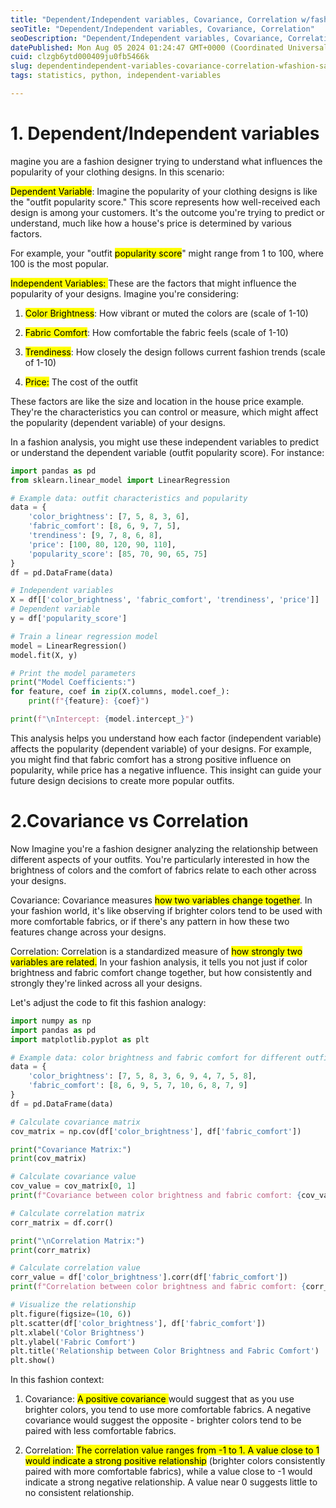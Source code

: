 ```yaml
---
title: "Dependent/Independent variables, Covariance, Correlation w/fashion sample👙"
seoTitle: "Dependent/Independent variables, Covariance, Correlation"
seoDescription: "Dependent/Independent variables, Covariance, Correlation"
datePublished: Mon Aug 05 2024 01:24:47 GMT+0000 (Coordinated Universal Time)
cuid: clzgb6ytd000409ju0fb5466k
slug: dependentindependent-variables-covariance-correlation-wfashion-sample
tags: statistics, python, independent-variables

---
```


# 1\. Dependent/Independent variables

magine you are a fashion designer trying to understand what influences the popularity of your clothing designs. In this scenario:

<mark>Dependent Variable</mark>: Imagine the popularity of your clothing designs is like the "outfit popularity score." This score represents how well-received each design is among your customers. It's the outcome you're trying to predict or understand, much like how a house's price is determined by various factors.

For example, your "outfit <mark>popularity score</mark>" might range from 1 to 100, where 100 is the most popular.

<mark>Independent Variables: </mark> These are the factors that might influence the popularity of your designs. Imagine you're considering:

1. <mark>Color Brightness</mark>: How vibrant or muted the colors are (scale of 1-10)
    
2. <mark>Fabric Comfort</mark>: How comfortable the fabric feels (scale of 1-10)
    
3. <mark>Trendiness</mark>: How closely the design follows current fashion trends (scale of 1-10)
    
4. <mark>Price:</mark> The cost of the outfit
    

These factors are like the size and location in the house price example. They're the characteristics you can control or measure, which might affect the popularity (dependent variable) of your designs.

In a fashion analysis, you might use these independent variables to predict or understand the dependent variable (outfit popularity score). For instance:

```python
import pandas as pd
from sklearn.linear_model import LinearRegression

# Example data: outfit characteristics and popularity
data = {
    'color_brightness': [7, 5, 8, 3, 6],
    'fabric_comfort': [8, 6, 9, 7, 5],
    'trendiness': [9, 7, 8, 6, 8],
    'price': [100, 80, 120, 90, 110],
    'popularity_score': [85, 70, 90, 65, 75]
}
df = pd.DataFrame(data)

# Independent variables
X = df[['color_brightness', 'fabric_comfort', 'trendiness', 'price']]
# Dependent variable
y = df['popularity_score']

# Train a linear regression model
model = LinearRegression()
model.fit(X, y)

# Print the model parameters
print("Model Coefficients:")
for feature, coef in zip(X.columns, model.coef_):
    print(f"{feature}: {coef}")

print(f"\nIntercept: {model.intercept_}")
```

This analysis helps you understand how each factor (independent variable) affects the popularity (dependent variable) of your designs. For example, you might find that fabric comfort has a strong positive influence on popularity, while price has a negative influence. This insight can guide your future design decisions to create more popular outfits.  

# 2.Covariance vs Correlation

  
Now Imagine you're a fashion designer analyzing the relationship between different aspects of your outfits. You're particularly interested in how the brightness of colors and the comfort of fabrics relate to each other across your designs.

Covariance: Covariance measures <mark>how two variables change together</mark>. In your fashion world, it's like observing if brighter colors tend to be used with more comfortable fabrics, or if there's any pattern in how these two features change across your designs.

Correlation: Correlation is a standardized measure of <mark>how strongly two variables are related.</mark> In your fashion analysis, it tells you not just if color brightness and fabric comfort change together, but how consistently and strongly they're linked across all your designs.

Let's adjust the code to fit this fashion analogy:

```python
import numpy as np
import pandas as pd
import matplotlib.pyplot as plt

# Example data: color brightness and fabric comfort for different outfits
data = {
    'color_brightness': [7, 5, 8, 3, 6, 9, 4, 7, 5, 8],
    'fabric_comfort': [8, 6, 9, 5, 7, 10, 6, 8, 7, 9]
}
df = pd.DataFrame(data)

# Calculate covariance matrix
cov_matrix = np.cov(df['color_brightness'], df['fabric_comfort'])

print("Covariance Matrix:")
print(cov_matrix)

# Calculate covariance value
cov_value = cov_matrix[0, 1]
print(f"Covariance between color brightness and fabric comfort: {cov_value}")

# Calculate correlation matrix
corr_matrix = df.corr()

print("\nCorrelation Matrix:")
print(corr_matrix)

# Calculate correlation value
corr_value = df['color_brightness'].corr(df['fabric_comfort'])
print(f"Correlation between color brightness and fabric comfort: {corr_value}")

# Visualize the relationship
plt.figure(figsize=(10, 6))
plt.scatter(df['color_brightness'], df['fabric_comfort'])
plt.xlabel('Color Brightness')
plt.ylabel('Fabric Comfort')
plt.title('Relationship between Color Brightness and Fabric Comfort')
plt.show()
```

In this fashion context:

1. Covariance: <mark>A positive covariance </mark> would suggest that as you use brighter colors, you tend to use more comfortable fabrics. A negative covariance would suggest the opposite - brighter colors tend to be paired with less comfortable fabrics.
    
2. Correlation: <mark>The correlation value ranges from -1 to 1. A value close to 1 would indicate a strong positive relationship</mark> (brighter colors consistently paired with more comfortable fabrics), while a value close to -1 would indicate a strong negative relationship. A value near 0 suggests little to no consistent relationship.